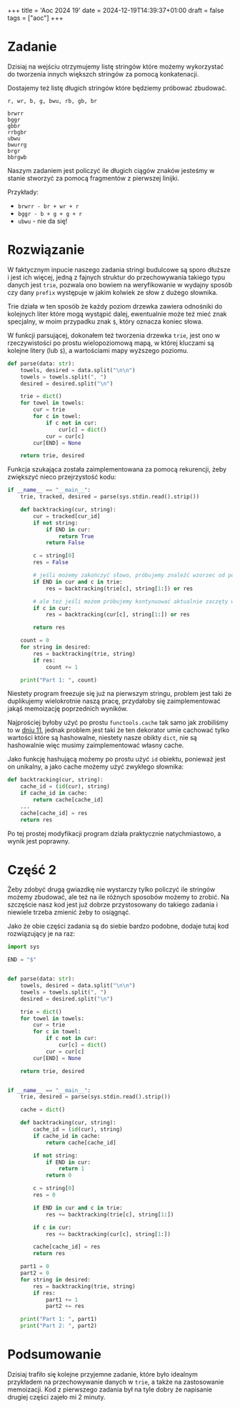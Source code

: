 +++
title = 'Aoc 2024 19'
date = 2024-12-19T14:39:37+01:00
draft = false
tags = ["aoc"]
+++
# Zadanie
Dzisiaj na wejściu otrzymujemy listę stringów które możemy wykorzystać do tworzenia 
innych większch stringów za pomocą konkatenacji.

Dostajemy też listę długich stringów które będziemy próbować zbudować.
```
r, wr, b, g, bwu, rb, gb, br

brwrr
bggr
gbbr
rrbgbr
ubwu
bwurrg
brgr
bbrgwb
```
Naszym zadaniem jest policzyć ile długich ciągów znaków jesteśmy w stanie stworzyć za
pomocą fragmentów z pierwszej linijki.

Przykłady:
- `brwrr - br + wr + r`
- `bggr - b + g + g + r`
- `ubwu` - nie da się!

# Rozwiązanie
W faktycznym inpucie naszego zadania stringi budulcowe są sporo dłuższe i jest ich 
więcej, jedną z fajnych struktur do przechowywania takiego typu danych jest `trie`, 
pozwala ono bowiem na weryfikowanie w wydajny sposób czy dany `prefix` występuje w 
jakim kolwiek ze słow z dużego słownika.

Trie działa w ten sposób że każdy poziom drzewka zawiera odnośniki do kolejnych liter
które mogą wystąpić dalej, ewentualnie może też mieć znak specjalny, w moim przypadku
znak `$`, który oznacza koniec słowa.

W funkcji parsującej, dokonałem też tworzenia drzewka `trie`, jest ono w rzeczywistości
po prostu wielopoziomową mapą, w której kluczami są kolejne litery (lub `$`), 
a wartościami mapy wyższego poziomu.
```python
def parse(data: str):
    towels, desired = data.split("\n\n")
    towels = towels.split(", ")
    desired = desired.split("\n")

    trie = dict()
    for towel in towels:
        cur = trie
        for c in towel:
            if c not in cur:
                cur[c] = dict()
            cur = cur[c]
        cur[END] = None

    return trie, desired
```

Funkcja szukająca została zaimplementowana za pomocą rekurencji, żeby zwiększyć nieco 
przejrzystość kodu:
```python
if __name__ == "__main__":
    trie, tracked, desired = parse(sys.stdin.read().strip())

    def backtracking(cur, string):
        cur = tracked[cur_id]
        if not string:
            if END in cur:
                return True
            return False

        c = string[0]
        res = False

        # jeśli możemy zakończyć słowo, próbujemy znaleźć wzorzec od początku
        if END in cur and c in trie:
            res = backtracking(trie[c], string[1:]) or res

        # ale też jeśli możem próbujemy kontynuować aktualnie zaczęty wzorzec
        if c in cur:
            res = backtracking(cur[c], string[1:]) or res

        return res

    count = 0
    for string in desired:
        res = backtracking(trie, string)
        if res:
            count += 1

    print("Part 1: ", count)
```
Niestety program freezuje się już na pierwszym stringu, problem jest taki że duplikujemy
wielokrotnie naszą pracę, przydałoby się zaimplementować jakąś memoizację poprzednich
wyników.

Najprościej byłoby użyć po prostu `functools.cache` tak samo jak zrobiliśmy to w
[dniu 11](/posts/aoc-2024-11/#optymalizacja), jednak problem jest taki że ten dekorator
umie cachować tylko wartości które są hashowalne, niestety nasze obikty `dict`, nie są
hashowalnie więc musimy zaimplementować własny cache.

Jako funkcję hashującą możemy po prostu użyć `id` obiektu, ponieważ jest on unikalny,
a jako cache możemy użyć zwykłego słownika:
```python
def backtracking(cur, string):
    cache_id = (id(cur), string)
    if cache_id in cache:
        return cache[cache_id]
    ...
    cache[cache_id] = res
    return res
```
Po tej prostej modyfikacji program działa praktycznie natychmiastowo, a wynik jest poprawny.

# Część 2
Żeby zdobyć drugą gwiazdkę nie wystarczy tylko policzyć ile stringów możemy zbudować, 
ale też na ile różnych sposobów możemy to zrobić. Na szczęście nasz kod jest już dobrze
przystosowany do takiego zadania i niewiele trzeba zmienić żeby to osiągnąć.

Jako że obie części zadania są do siebie bardzo podobne, dodaje tutaj kod rozwiązujący 
je na raz:
```python
import sys

END = "$"


def parse(data: str):
    towels, desired = data.split("\n\n")
    towels = towels.split(", ")
    desired = desired.split("\n")

    trie = dict()
    for towel in towels:
        cur = trie
        for c in towel:
            if c not in cur:
                cur[c] = dict()
            cur = cur[c]
        cur[END] = None

    return trie, desired


if __name__ == "__main__":
    trie, desired = parse(sys.stdin.read().strip())

    cache = dict()

    def backtracking(cur, string):
        cache_id = (id(cur), string)
        if cache_id in cache:
            return cache[cache_id]

        if not string:
            if END in cur:
                return 1
            return 0

        c = string[0]
        res = 0

        if END in cur and c in trie:
            res += backtracking(trie[c], string[1:])

        if c in cur:
            res += backtracking(cur[c], string[1:])

        cache[cache_id] = res
        return res

    part1 = 0
    part2 = 0
    for string in desired:
        res = backtracking(trie, string)
        if res:
            part1 += 1
            part2 += res

    print("Part 1: ", part1)
    print("Part 2: ", part2)
```
# Podsumowanie
Dzisiaj trafiło się kolejne przyjemne zadanie, które było idealnym przykładem na 
przechowywanie danych w `trie`, a także na zastosowanie memoizacji. Kod z pierwszego
zadania był na tyle dobry że napisanie drugiej części zajeło mi 2 minuty.
